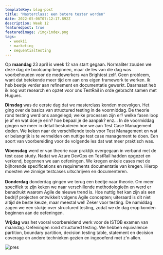 ```yaml
---
templateKey: blog-post
title: "Masterclass: een betere tester worden"
date: 2022-05-06T07:12:17.892Z
description: Week 12
featuredpost: true
featuredimage: /img/index.png
tags:
  - week11
  - marketing
  - sequentialtesting
---
```

Op **maandag** 23 april is week 12 van start gegaan. Normaliter zouden we deze dag de bootcamp beginnen, maar de les van die dag was voorbehouden voor de medewerkers van Brightest zelf. Geen probleem, want dat betekende meer tijd om aan ons eigen framework te werken. Ik heb beetje verder aan refinement en documentatie gewerkt. Daarnaast heb ik nog wat research en opzet voor ons TestRail in orde gebracht samen met Hugues.

**Dinsdag** was de eerste dag dat we masterclass konden meevolgen. Het ging over de basics van structured testing in de voormiddag. De theorie rond testing werd ons aangelegd; welke processen zijn er? welke fasen loop je af en wat doe je erin? hoe bepaal je de aanpak? enz... In de voormiddag gingen we meer in detail bestuderen hoe we aan Test Case Management deden. We keken naar de verschillende tools voor Test Management en wat er belangrijk is te vermelden om nuttige test case management te doen. Een soort van voorbereiding voor de volgende les dat wat meer praktisch was. 

**Woensdag** werd er van theorie naar praktijk overgegaan in verband met de test case study. Nadat we Azure DevOps en TestRail hadden opgezet en verkend, begonnen we aan oefeningen. We kregen enkele cases met de bijhorende specifications en requirements documentatie van kregen. Hierop moesten we zinnige testcases uitschrijven en documenteren.  \
\
**Donderdag** donderdag gingen we terug een beetje naar theorie.   Om meer specifiek te zijn keken we naar verschillende methodologieën en werd er benadrukt waarom Agile de nieuwe trend is. Hoe nuttig het kan zijn als een bedrijf projecten ontwikkelt volgens Agile concepten; uiteraard is dit niet altijd de beste keuze, maar meestal wel! Zeker voor testing. De namiddag zagen we een stukje over structured testing, zodat we de dag erop konden beginnen aan de oefeningen.

**Vrijdag** was het vooral voorbereidend werk voor de ISTQB examen van maandag. Oefeningen rond structured testing. We hebben equivalence partition, boundary partition, decision testing table, statement en decision coverage en andere technieken gezien en ingeoefend met z'n allen. 

![pres](/img/schedule-bootcamp.jpg "pres")

![]()
